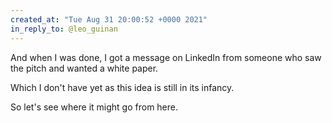 ```yaml
---
created_at: "Tue Aug 31 20:00:52 +0000 2021"
in_reply_to: @leo_guinan
---
```


And when I was done, I got a message on LinkedIn from someone who saw the pitch and wanted a white paper. 

Which I don't have yet as this idea is still in its infancy. 

So let's see where it might go from here.